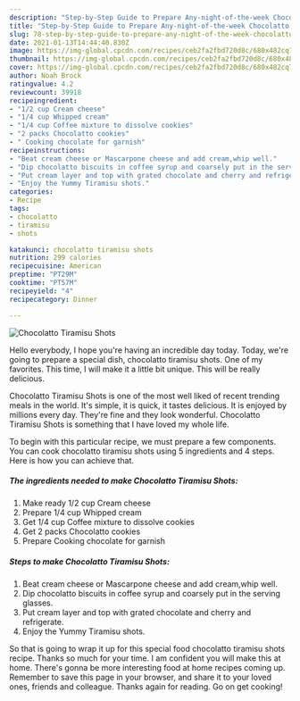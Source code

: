```yaml
---
description: "Step-by-Step Guide to Prepare Any-night-of-the-week Chocolatto Tiramisu Shots"
title: "Step-by-Step Guide to Prepare Any-night-of-the-week Chocolatto Tiramisu Shots"
slug: 78-step-by-step-guide-to-prepare-any-night-of-the-week-chocolatto-tiramisu-shots
date: 2021-01-13T14:44:40.830Z
image: https://img-global.cpcdn.com/recipes/ceb2fa2fbd720d8c/680x482cq70/chocolatto-tiramisu-shots-recipe-main-photo.jpg
thumbnail: https://img-global.cpcdn.com/recipes/ceb2fa2fbd720d8c/680x482cq70/chocolatto-tiramisu-shots-recipe-main-photo.jpg
cover: https://img-global.cpcdn.com/recipes/ceb2fa2fbd720d8c/680x482cq70/chocolatto-tiramisu-shots-recipe-main-photo.jpg
author: Noah Brock
ratingvalue: 4.2
reviewcount: 39918
recipeingredient:
- "1/2 cup Cream cheese"
- "1/4 cup Whipped cream"
- "1/4 cup Coffee mixture to dissolve cookies"
- "2 packs Chocolatto cookies"
- " Cooking chocolate for garnish"
recipeinstructions:
- "Beat cream cheese or Mascarpone cheese and add cream,whip well."
- "Dip chocolatto biscuits in coffee syrup and coarsely put in the serving glasses."
- "Put cream layer and top with grated chocolate and cherry and refrigerate."
- "Enjoy the Yummy Tiramisu shots."
categories:
- Recipe
tags:
- chocolatto
- tiramisu
- shots

katakunci: chocolatto tiramisu shots 
nutrition: 299 calories
recipecuisine: American
preptime: "PT29M"
cooktime: "PT57M"
recipeyield: "4"
recipecategory: Dinner

---
```



![Chocolatto Tiramisu Shots](https://img-global.cpcdn.com/recipes/ceb2fa2fbd720d8c/680x482cq70/chocolatto-tiramisu-shots-recipe-main-photo.jpg)

Hello everybody, I hope you're having an incredible day today. Today, we're going to prepare a special dish, chocolatto tiramisu shots. One of my favorites. This time, I will make it a little bit unique. This will be really delicious.



Chocolatto Tiramisu Shots is one of the most well liked of recent trending meals in the world. It's simple, it is quick, it tastes delicious. It is enjoyed by millions every day. They're fine and they look wonderful. Chocolatto Tiramisu Shots is something that I have loved my whole life.


To begin with this particular recipe, we must prepare a few components. You can cook chocolatto tiramisu shots using 5 ingredients and 4 steps. Here is how you can achieve that.

<!--inarticleads1-->

##### The ingredients needed to make Chocolatto Tiramisu Shots:

1. Make ready 1/2 cup Cream cheese
1. Prepare 1/4 cup Whipped cream
1. Get 1/4 cup Coffee mixture to dissolve cookies
1. Get 2 packs Chocolatto cookies
1. Prepare  Cooking chocolate for garnish




<!--inarticleads2-->

##### Steps to make Chocolatto Tiramisu Shots:

1. Beat cream cheese or Mascarpone cheese and add cream,whip well.
1. Dip chocolatto biscuits in coffee syrup and coarsely put in the serving glasses.
1. Put cream layer and top with grated chocolate and cherry and refrigerate.
1. Enjoy the Yummy Tiramisu shots.




So that is going to wrap it up for this special food chocolatto tiramisu shots recipe. Thanks so much for your time. I am confident you will make this at home. There's gonna be more interesting food at home recipes coming up. Remember to save this page in your browser, and share it to your loved ones, friends and colleague. Thanks again for reading. Go on get cooking!
